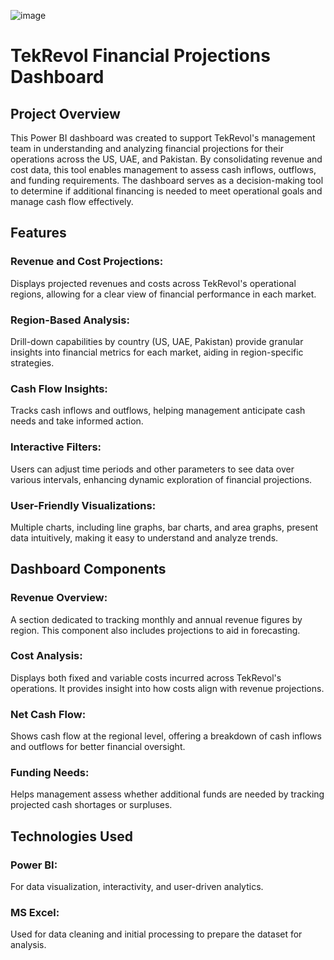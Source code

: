 ![image](https://github.com/user-attachments/assets/d2bb32ea-3ef9-4ee1-9ffe-21f354e55a27)

# TekRevol Financial Projections Dashboard
## Project Overview
This Power BI dashboard was created to support TekRevol's management team in understanding
and analyzing financial projections for their operations across the US, UAE, and Pakistan.
By consolidating revenue and cost data, this tool enables management to assess cash inflows,
outflows, and funding requirements. The dashboard serves as a decision-making tool to 
determine if additional financing is needed to meet operational goals and manage 
cash flow effectively.

## Features
### Revenue and Cost Projections:
Displays projected revenues and costs across TekRevol's operational regions, allowing for a clear view of financial performance in each market.
### Region-Based Analysis:
Drill-down capabilities by country (US, UAE, Pakistan) provide granular insights into financial metrics for each market, aiding in region-specific strategies.
### Cash Flow Insights:
Tracks cash inflows and outflows, helping management anticipate cash needs and take informed action.
### Interactive Filters:
Users can adjust time periods and other parameters to see data over various intervals, enhancing dynamic exploration of financial projections.
### User-Friendly Visualizations:
Multiple charts, including line graphs, bar charts, and area graphs, present data intuitively, making it easy to understand and analyze trends.

## Dashboard Components
### Revenue Overview:
A section dedicated to tracking monthly and annual revenue figures by region. This component also includes projections to aid in forecasting.
### Cost Analysis:
Displays both fixed and variable costs incurred across TekRevol's operations. It provides insight into how costs align with revenue projections.
### Net Cash Flow:
Shows cash flow at the regional level, offering a breakdown of cash inflows and outflows for better financial oversight.
### Funding Needs:
Helps management assess whether additional funds are needed by tracking projected cash shortages or surpluses.

## Technologies Used
### Power BI:
For data visualization, interactivity, and user-driven analytics.
### MS Excel:
Used for data cleaning and initial processing to prepare the dataset for analysis.

